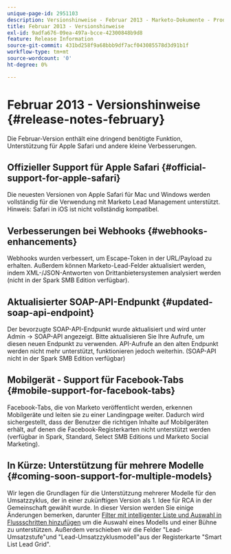 ```yaml
---
unique-page-id: 2951103
description: Versionshinweise - Februar 2013 - Marketo-Dokumente - Produktdokumentation
title: Februar 2013 - Versionshinweise
exl-id: 9adfa676-09ea-497a-bcce-42300848b9d8
feature: Release Information
source-git-commit: 431bd258f9a68bbb9df7acf043085578d3d91b1f
workflow-type: tm+mt
source-wordcount: '0'
ht-degree: 0%

---
```


# Februar 2013 - Versionshinweise {#release-notes-february}

Die Februar-Version enthält eine dringend benötigte Funktion, Unterstützung für Apple Safari und andere kleine Verbesserungen.

## Offizieller Support für Apple Safari {#official-support-for-apple-safari}

Die neuesten Versionen von Apple Safari für Mac und Windows werden vollständig für die Verwendung mit Marketo Lead Management unterstützt. Hinweis: Safari in iOS ist nicht vollständig kompatibel.

## Verbesserungen bei Webhooks {#webhooks-enhancements}

Webhooks wurden verbessert, um Escape-Token in der URL/Payload zu erhalten. Außerdem können Marketo-Lead-Felder aktualisiert werden, indem XML-/JSON-Antworten von Drittanbietersystemen analysiert werden (nicht in der Spark SMB Edition verfügbar).

## Aktualisierter SOAP-API-Endpunkt {#updated-soap-api-endpoint}

Der bevorzugte SOAP-API-Endpunkt wurde aktualisiert und wird unter Admin -> SOAP-API angezeigt. Bitte aktualisieren Sie Ihre Aufrufe, um diesen neuen Endpunkt zu verwenden. API-Aufrufe an den alten Endpunkt werden nicht mehr unterstützt, funktionieren jedoch weiterhin. (SOAP-API nicht in der Spark SMB Edition verfügbar)

## Mobilgerät - Support für Facebook-Tabs {#mobile-support-for-facebook-tabs}

Facebook-Tabs, die von Marketo veröffentlicht werden, erkennen Mobilgeräte und leiten sie zu einer Landingpage weiter. Dadurch wird sichergestellt, dass der Benutzer die richtigen Inhalte auf Mobilgeräten erhält, auf denen die Facebook-Registerkarten nicht unterstützt werden (verfügbar in Spark, Standard, Select SMB Editions und Marketo Social Marketing).

## In Kürze: Unterstützung für mehrere Modelle {#coming-soon-support-for-multiple-models}

Wir legen die Grundlagen für die Unterstützung mehrerer Modelle für den Umsatzzyklus, der in einer zukünftigen Version als 1. Idee für RCA in der Gemeinschaft gewählt wurde. In dieser Version werden Sie einige Änderungen bemerken, darunter [Filter mit intelligenter Liste und Auswahl in Flussschritten hinzufügen](/help/marketo/product-docs/reporting/revenue-cycle-analytics/revenue-cycle-models/find-all-leads-in-a-revenue-cycle-model.md) um die Auswahl eines Modells und einer Bühne zu unterstützen. Außerdem verschieben wir die Felder &quot;Lead-Umsatzstufe&quot;und &quot;Lead-Umsatzzyklusmodell&quot;aus der Registerkarte &quot;Smart List Lead Grid&quot;.
